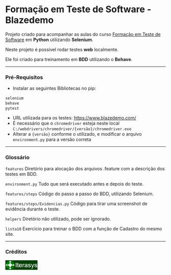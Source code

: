 # Formação em Teste de Software - Blazedemo
Projeto criado para acompanhar as aulas do curso [Formação em Teste de Software][Iterasys] em **Python** utilizando **Selenium**.

Neste projeto é possível rodar testes **web** localmente.

Ele foi criado para treinamento em **BDD** utilizando o **Behave**.

---

### Pré-Requisitos
- Instalar as seguintes Bibliotecas no pip:

```
selenium
behave
pytest
```

- URL utilizada para os testes: https://www.blazedemo.com/
- É necessário que o `chromedriver` esteja neste local `C:/webdrivers/chromedriver/{versão}/chromedriver.exe`
- Alterar a `{versão}` conforme o utilizado, e modificar o arquivo `environment.py` para a versão correta

---

### Glossário

`features` Diretório para alocação dos arquivos .feature com a descrição dos testes em BDD.

`environment.py` Tudo que será executado antes e depois do teste.

`features/steps` Código do passo a passo do BDD, utilizando Selenium.

`features/steps/Evidencias.py` Código para tirar uma screenshot de evidência durante o teste.

`helpers` Diretório não utilizado, pode ser ignorado.

`lista10` Exercício para treinar o BDD com a função de Cadastro do mesmo site.

---

### Créditos
[<img src="assets\Iterasys-Logo.png" width="20%"/>][Iterasys]


<!-- links -->
[Iterasys]: https://iterasys.com.br/
[Saucelabs]: https://saucelabs.com/
[MyDemoApp]: https://github.com/saucelabs/my-demo-app-rn/releases

<!-- imagens -->
[QANinja-Logo]: assets/Iterasys-Logo.png (Iterasys-logo)